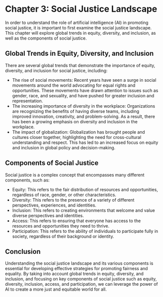 Chapter 3: Social Justice Landscape
===================================

In order to understand the role of artificial intelligence (AI) in promoting social justice, it is important to first examine the social justice landscape. This chapter will explore global trends in equity, diversity, and inclusion, as well as the components of social justice.

Global Trends in Equity, Diversity, and Inclusion
-------------------------------------------------

There are several global trends that demonstrate the importance of equity, diversity, and inclusion for social justice, including:

* The rise of social movements: Recent years have seen a surge in social movements around the world advocating for equal rights and opportunities. These movements have drawn attention to issues such as gender, race, and sexuality, and have pushed for greater inclusion and representation.
* The increasing importance of diversity in the workplace: Organizations are recognizing the benefits of having diverse teams, including improved innovation, creativity, and problem-solving. As a result, there has been a growing emphasis on diversity and inclusion in the workplace.
* The impact of globalization: Globalization has brought people and cultures closer together, highlighting the need for cross-cultural understanding and respect. This has led to an increased focus on equity and inclusion in global policy and decision-making.

Components of Social Justice
----------------------------

Social justice is a complex concept that encompasses many different components, such as:

* Equity: This refers to the fair distribution of resources and opportunities, regardless of race, gender, or other characteristics.
* Diversity: This refers to the presence of a variety of different perspectives, experiences, and identities.
* Inclusion: This refers to creating environments that welcome and value diverse perspectives and identities.
* Access: This refers to ensuring that everyone has access to the resources and opportunities they need to thrive.
* Participation: This refers to the ability of individuals to participate fully in society, regardless of their background or identity.

Conclusion
----------

Understanding the social justice landscape and its various components is essential for developing effective strategies for promoting fairness and equality. By taking into account global trends in equity, diversity, and inclusion, and focusing on key components of social justice such as equity, diversity, inclusion, access, and participation, we can leverage the power of AI to create a more just and equitable world for all.

